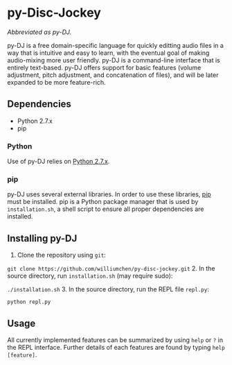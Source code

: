 # py-Disc-Jockey
*Abbreviated as py-DJ.*

py-DJ is a free domain-specific language for quickly editting audio files in a way that is intuitive and easy to learn, with the eventual goal of making audio-mixing more user friendly. py-DJ is a command-line interface that is entirely text-based. py-DJ offers support for basic features (volume adjustment, pitch adjustment, and concatenation of files), and will be later expanded to be more feature-rich. 

## Dependencies
* Python 2.7.x
* pip

### Python
Use of py-DJ relies on [Python 2.7.x](https://www.python.org/downloads/). 

### pip
py-DJ uses several external libraries. In order to use these libraries, [pip](https://pypi.python.org/pypi/pip) must be installed. pip is a Python package manager that is used by `installation.sh`, a shell script to ensure all proper dependencies are installed.

## Installing py-DJ
1. Clone the repository using ``` git ```:

  ``` git clone https://github.com/williumchen/py-disc-jockey.git ```
2. In the source directory, run `installation.sh` (may require sudo):

  ``` ./installation.sh ```
3. In the source directory, run the REPL file ``` repl.py ```:

  ``` python repl.py ```
  
## Usage
All currently implemented features can be summarized by using ``` help ``` or ``` ? ``` in the REPL interface. Further details of each features are found by typing ``` help [feature] ```.

